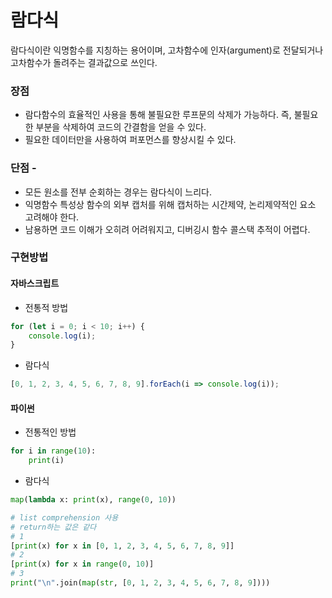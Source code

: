 # 람다식 
람다식이란 익명함수를 지칭하는 용어이며, 고차함수에 인자(argument)로 전달되거나 고차함수가 돌려주는 결과값으로 쓰인다.
### 장점
* 람다함수의 효율적인 사용을 통해 불필요한 루프문의 삭제가 가능하다. 즉, 불필요한 부분을 삭제하여 코드의 간결함을 얻을 수 있다. 
* 필요한 데이터만을 사용하여 퍼포먼스를 향상시킬 수 있다. 


### 단점 - 
* 모든 원소를 전부 순회하는 경우는 람다식이 느리다.
* 익명함수 특성상 함수의 외부 캡처를 위해 캡처하는 시간제약, 논리제약적인 요소 고려해야 한다.
* 남용하면 코드 이해가 오히려 어려워지고, 디버깅시 함수 콜스택 추적이 어렵다.

### 구현방법
#### 자바스크립트
* 전통적 방법
```javascript
for (let i = 0; i < 10; i++) {
    console.log(i);
}
```
* 람다식
```javascript
[0, 1, 2, 3, 4, 5, 6, 7, 8, 9].forEach(i => console.log(i));
```


#### 파이썬
* 전통적인 방법
```python
for i in range(10):
    print(i)
```
* 람다식
```python
map(lambda x: print(x), range(0, 10))

# list comprehension 사용
# return하는 값은 같다
# 1
[print(x) for x in [0, 1, 2, 3, 4, 5, 6, 7, 8, 9]]
# 2
[print(x) for x in range(0, 10)]
# 3
print("\n".join(map(str, [0, 1, 2, 3, 4, 5, 6, 7, 8, 9])))
```
